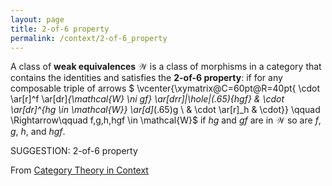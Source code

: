 ```yaml
---
layout: page
title: 2-of-6 property
permalink: /context/2-of-6_property
---
```

 A class of **weak equivalences**  $\mathcal{W}$ is a class of morphisms in a category that contains the identities and satisfies the **2-of-6 property**: if for any composable triple of arrows
$ \vcenter{\xymatrix@C=60pt@R=40pt{ \cdot \ar[r]^f \ar[dr]_{\mathcal{W} \ni gf} \ar[drr]|\hole|(.65){hgf} & \cdot \ar[dr]^{hg \in \mathcal{W}} \ar[d]_(.65)g \\ & \cdot \ar[r]_h & \cdot}} \qquad \Rightarrow\qquad f,g,h,hgf \in \mathcal{W}$
if $hg$ and $gf$ are in $\mathcal{W}$ so are $f$, $g$, $h$, and $hgf$.


SUGGESTION: 2-of-6 property

From [Category Theory in Context](https://mathgloss.github.io/MathGloss/context.html)
